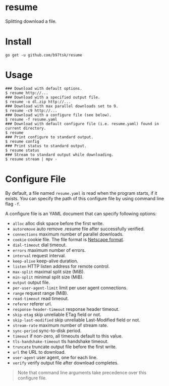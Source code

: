 # resume

Splitting download a file.

# Install

```
go get -u github.com/b97tsk/resume
```

# Usage

```console
### Download with default options.
$ resume http://...
### Download with a specified output file.
$ resume -o dl.zip http://...
### Download with max parallel downloads set to 9.
$ resume -c9 http://...
### Download with a configure file (see below).
$ resume -f resume.yaml
### Download with default configure file (i.e. resume.yaml) found in current directory.
$ resume
### Print configure to standard output.
$ resume config
### Print status to standard output.
$ resume status
### Stream to standard output while downloading.
$ resume stream | mpv -
```

# Configure File

By default, a file named `resume.yaml` is read when the program starts, if it exists.
You can specify the path of this configure file by using command line flag `-f`.

A configure file is an YAML document that can specify following options:

- `alloc` alloc disk space before the first write.
- `autoremove` auto remove .resume file after successfully verified.
- `connections` maximum number of parallel downloads.
- `cookie` cookie file. The file format is [Netscape format](https://unix.stackexchange.com/a/210282).
- `dial-timeout` dial timeout.
- `errors` maximum number of errors.
- `interval` request interval.
- `keep-alive` keep-alive duration.
- `listen` HTTP listen address for remote control.
- `max-split` maximal split size (MiB).
- `min-split` minimal split size (MiB).
- `output` output file.
- `per-user-agent-limit` limit per user agent connections.
- `range` request range (MiB).
- `read-timeout` read timeout.
- `referer` referer url.
- `response-header-timeout` response header timeout.
- `skip-etag` skip unreliable ETag field or not.
- `skip-last-modified` skip unreliable Last-Modified field or not.
- `stream-rate` maximum number of stream rate.
- `sync-period` sync-to-disk period.
- `timeout` if non-zero, all timeouts default to this value.
- `tls-handshake-timeout` tls handshake timeout.
- `truncate` truncate output file before the first write.
- `url` the URL to download.
- `user-agent` user agent, one for each line.
- `verify` verify output file after download completes.

> Note that command line arguments take precedence over this configure file.
